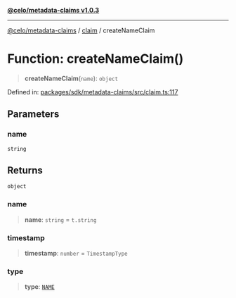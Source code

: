 [**@celo/metadata-claims v1.0.3**](../../README.md)

***

[@celo/metadata-claims](../../README.md) / [claim](../README.md) / createNameClaim

# Function: createNameClaim()

> **createNameClaim**(`name`): `object`

Defined in: [packages/sdk/metadata-claims/src/claim.ts:117](https://github.com/celo-org/developer-tooling/blob/master/packages/sdk/metadata-claims/src/claim.ts#L117)

## Parameters

### name

`string`

## Returns

`object`

### name

> **name**: `string` = `t.string`

### timestamp

> **timestamp**: `number` = `TimestampType`

### type

> **type**: [`NAME`](../../types/enumerations/ClaimTypes.md#name)
